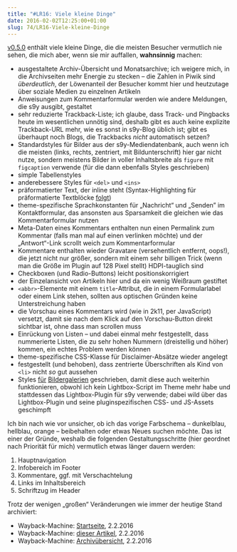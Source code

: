 ```yaml
---
title: "#LR16: Viele kleine Dinge"
date: 2016-02-02T12:25:00+01:00
slug: 74/LR16-Viele-kleine-Dinge
---
```


[v0.5.0](https://github.com/yellowled/blog-theme/releases/tag/v0.5.0) enthält viele kleine Dinge, die die meisten Besucher vermutlich nie sehen, die mich aber, wenn sie mir auffallen, **wahnsinnig** machen:

-   ausgestaltete Archiv-Übersicht und Monatsarchive; ich weigere mich, in die Archivseiten mehr Energie zu stecken – die Zahlen in Piwik sind _überdeutlich_, der Löwenanteil der Besucher kommt hier und heutzutage über soziale Medien zu einzelnen Artikeln
-   Anweisungen zum Kommentarformular werden wie andere Meldungen, die s9y ausgibt, gestaltet
-   sehr reduzierte Trackback-Liste; ich glaube, dass Track- und Pingbacks heute im wesentlichen unnötig sind, deshalb gibt es auch keine explizite Trackback-URL mehr, wie es sonst in s9y-Blog üblich ist; gibt es überhaupt noch Blogs, die Trackbacks _nicht_ automatisch setzen?
-   Standardstyles für Bilder aus der s9y-Mediendatenbank, auch wenn ich die meisten (links, rechts, zentriert, mit Bildunterschrift) hier gar nicht nutze, sondern meistens Bilder in voller Inhaltsbreite als `figure` mit `figcaption` verwende (für die dann ebenfalls Styles geschrieben)
-   simple Tabellenstyles
-   anderebessere Styles für `<del>` und `<ins>`
-   präformatierter Text, der inline steht (Syntax-Highlighting für präformatierte Textblöcke [folgt](https://github.com/yellowled/blog-theme/issues/2))
-   theme-spezifische Sprachkonstanten für „Nachricht“ und „Senden” im Kontaktformular, das ansonsten aus Sparsamkeit die gleichen wie das Kommentarformular nutzen
-   Meta-Daten eines Kommentars enthalten nun einen Permalink zum Kommentar (falls man mal auf einen verlinken möchte) und der „Antwort“-Link scrollt weich zum Kommentarformular
-   Kommentare enthalten wieder Gravatare (versehentlich entfernt, oops!), die jetzt nicht nur größer, sondern mit einem sehr billigen Trick (wenn man die Größe im Plugin auf 128 Pixel stellt) HDPI-tauglich sind
-   Checkboxen (und Radio-Buttons) leicht positionskorrigiert
-   der Einzelansicht von Artikeln hier und da ein wenig Weißraum gestiftet
-   `<abbr>`\-Elemente mit einem `title`\-Attribut, die in einem Formularlabel oder einem Link stehen, sollten aus optischen Gründen keine Unterstreichung haben
-   die Vorschau eines Kommentars wird (wie in 2k11, per JavaScript) versetzt, damit sie nach dem Klick auf den Vorschau-Button direkt sichtbar ist, ohne dass man scrollen muss
-   Einrückung von Listen – und dabei einmal mehr festgestellt, dass nummerierte Listen, die zu sehr hohen Nummern (dreistellig und höher) kommen, ein echtes Problem werden können
-   theme-spezifische CSS-Klasse für Disclaimer-Absätze wieder angelegt
-   festgestellt (und behoben), dass zentrierte Überschriften als Kind von `<li>` nicht _so_ gut aussehen
-   Styles [für](/archiv/45/S9y-2.0-Responsive-Backend.html) [Bildergalerien](/archiv/44/S9y-2.0-Blick-hinter-die-Kulissen.html) geschrieben, damit diese auch weiterhin funktionieren, obwohl ich kein Lightbox-Script im Theme mehr habe und stattdessen das Lightbox-Plugin für s9y verwende; dabei wild über das Lightbox-Plugin und seine pluginspezifischen CSS- und JS-Assets geschimpft

Ich bin nach wie vor unsicher, ob ich das vorige Farbschema – dunkelblau, hellblau, orange – beibehalten oder etwas Neues suchen möchte. Das ist einer der Gründe, weshalb die folgenden Gestaltungsschritte (hier geordnet nach Priorität für mich) vermutlich etwas länger dauern werden:

1.  Hauptnavigation
2.  Infobereich im Footer
3.  Kommentare, ggf. mit Verschachtelung
4.  Links im Inhaltsbereich
5.  Schriftzug im Header

Trotz der wenigen „großen“ Veränderungen wie immer der heutige Stand archiviert:

-   Wayback-Machine: [Startseite](http://web.archive.org/web/20160202112758/http://yellowled.de/), 2.2.2016
-   Wayback-Machine: [dieser Artikel](http://web.archive.org/web/20160202112919/http://yellowled.de/archiv/74/LR16-Viele-kleine-Dinge.html), 2.2.2016
-   Wayback-Machine: [Archivübersicht](http://web.archive.org/web/20160202112949/http://yellowled.de/archiv/), 2.2.2016
